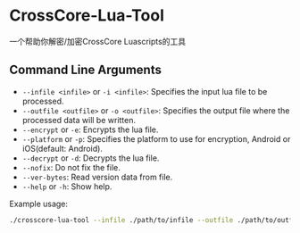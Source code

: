 # CrossCore-Lua-Tool

一个帮助你解密/加密CrossCore Luascripts的工具

## Command Line Arguments

- `--infile <infile>` or `-i <infile>`: Specifies the input lua file to be processed.
- `--outfile <outfile>` or `-o <outfile>`: Specifies the output file where the processed data will be written.
- `--encrypt` or `-e`: Encrypts the lua file.
- `--platform` or `-p`: Specifies the platform to use for encryption, Android or iOS(default: Android).
- `--decrypt` or `-d`: Decrypts the lua file.
- `--nofix`: Do not fix the file.
- `--ver-bytes`: Read version data from file.
- `--help` or `-h`: Show help.

Example usage:

```bash
./crosscore-lua-tool --infile ./path/to/infile --outfile ./path/to/outfile --encrypt
```